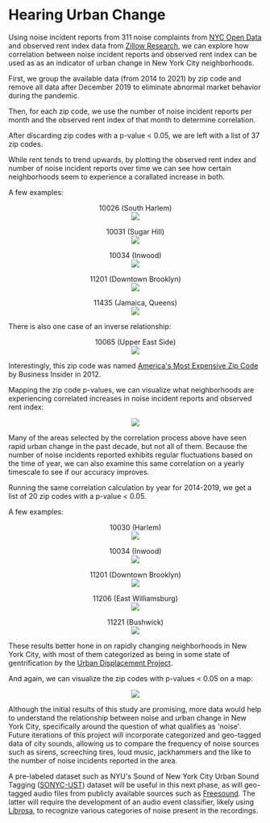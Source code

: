 # Hearing Urban Change

Using noise incident reports from 311 noise complaints from [NYC Open Data](https://data.cityofnewyork.us/Social-Services/311-Noise-Complaints/p5f6-bkga/data) and observed rent index data from [Zillow Research](https://www.zillow.com/research/data/), we can explore how correlation between noise incident reports and observed rent index can be used as as an indicator of urban change in New York City neighborhoods.

First, we group the available data (from 2014 to 2021) by zip code and remove all data after December 2019 to eliminate abnormal market behavior during the pandemic.

Then, for each zip code, we use the number of noise incident reports per month and the observed rent index of that month to determine correlation.

After discarding zip codes with a p-value < 0.05, we are left with a list of 37 zip codes.

While rent tends to trend upwards, by plotting the observed rent index and number of noise incident reports over time we can see how certain neighborhoods seem to experience a corallated increase in both.

A few examples:

<p align="center">
  10026 (South Harlem) <br>
  <img src="https://github.com/martimgalvao/hearing_urban_change/blob/main/months_output/month_output_10026.png" style="background-color:white;" />
</p>

<p align="center">
  10031 (Sugar Hill) <br>
  <img src="https://github.com/martimgalvao/hearing_urban_change/blob/main/months_output/month_output_10031.png" />
</p>

<p align="center">
  10034 (Inwood) <br>
  <img src="https://github.com/martimgalvao/hearing_urban_change/blob/main/months_output/month_output_10034.png" />
</p>

<p align="center">
  11201 (Downtown Brooklyn) <br>
  <img src="https://github.com/martimgalvao/hearing_urban_change/blob/main/months_output/month_output_11201.png" />
</p>

<p align="center">
  11435 (Jamaica, Queens) <br>
  <img src="https://github.com/martimgalvao/hearing_urban_change/blob/main/months_output/month_output_11435.png" />
</p>

There is also one case of an inverse relationship:

<p align="center">
  10065 (Upper East Side) <br>
  <img src="https://github.com/martimgalvao/hearing_urban_change/blob/main/months_output/month_output_10065.png" />
</p>

Interestingly, this zip code was named [America's Most Expensive Zip Code](https://www.businessinsider.com/americas-most-expensive-zip-code-10065-2012-10) by Business Insider in 2012.

Mapping the zip code p-values, we can visualize what neighborhoods are experiencing correlated increases in noise incident reports and observed rent index:

<p align="center">
  <img src="https://github.com/martimgalvao/hearing_urban_change/blob/main/month_p_map.png" />
</p>

Many of the areas selected by the correlation process above have seen rapid urban change in the past decade, but not all of them. Because the number of noise incidents reported exhibits regular fluctuations based on the time of year, we can also examine this same correlation on a yearly timescale to see if our accuracy improves.

Running the same correlation calculation by year for 2014-2019, we get a list of 20 zip codes with a p-value < 0.05.

A few examples:

<p align="center">
  10030 (Harlem) <br>
  <img src="https://github.com/martimgalvao/hearing_urban_change/blob/main/years_output/year_output_10030.png" />
</p>

<p align="center">
  10034 (Inwood) <br>
  <img src="https://github.com/martimgalvao/hearing_urban_change/blob/main/years_output/year_output_10034.png" />
</p>

<p align="center">
  11201 (Downtown Brooklyn) <br>
  <img src="https://github.com/martimgalvao/hearing_urban_change/blob/main/years_output/year_output_11201.png" />
</p>

<p align="center">
  11206 (East Williamsburg) <br>
  <img src="https://github.com/martimgalvao/hearing_urban_change/blob/main/years_output/year_output_11206.png" />
</p>

<p align="center">
  11221 (Bushwick) <br>
  <img src="https://github.com/martimgalvao/hearing_urban_change/blob/main/years_output/year_output_11221.png" />
</p>

These results better hone in on rapidly changing neighborhoods in New York City, with most of them categorized as being in some state of gentrification by the [Urban Displacement Project](https://www.urbandisplacement.org/maps/ny).

And again, we can visualize the zip codes with p-values < 0.05 on a map:

<p align="center">
  <img src="https://github.com/martimgalvao/hearing_urban_change/blob/main/year_p_map.png" />
</p>

Although the initial results of this study are promising, more data would help to understand the relationship between noise and urban change in New York City, specifically around the question of what qualifies as 'noise'. Future iterations of this project will incorporate categorized and geo-tagged data of city sounds, allowing us to compare the frequency of noise sources such as sirens, screeching tires, loud music, jackhammers and the like to the number of noise incidents reported in the area.

A pre-labeled dataset such as NYU's Sound of New York City Urban Sound Tagging ([SONYC-UST](https://wp.nyu.edu/sonyc/)) dataset will be useful in this next phase, as will geo-tagged audio files from publicly available sources such as [Freesound](https://freesound.org). The latter will require the development of an audio event classifier, likely using [Librosa](https://librosa.org), to recognize various categories of noise present in the recordings.
